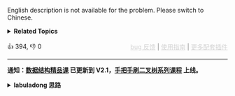 English description is not available for the problem. Please switch to Chinese.
<details><summary><strong>Related Topics</strong></summary>递归 | 数学</details><br>

<div>👍 394, 👎 0<span style='float: right;'><span style='color: gray;'><a href='https://github.com/labuladong/fucking-algorithm/discussions/939' target='_blank' style='color: lightgray;text-decoration: underline;'>bug 反馈</a> | <a href='https://mp.weixin.qq.com/s/7uUsXJpFJ8wzuMMxBmS7NQ' target='_blank' style='color: lightgray;text-decoration: underline;'>使用指南</a> | <a href='https://labuladong.github.io/algo/images/others/%E5%85%A8%E5%AE%B6%E6%A1%B6.jpg' target='_blank' style='color: lightgray;text-decoration: underline;'>更多配套插件</a></span></span></div>

<div id="labuladong"><hr>

**通知：[数据结构精品课](https://aep.h5.xeknow.com/s/1XJHEO) 已更新到 V2.1，[手把手刷二叉树系列课程](https://aep.xet.tech/s/3YGcq3) 上线。**

<details><summary><strong>labuladong 思路</strong></summary>

## 基本思路

这道题和 [50. Pow(x, n)](/problems/powx-n) 相同。

幂运算是经典的数学运算技巧了，建议你看下前文 [如何高效进行模幂运算](https://labuladong.github.io/article/fname.html?fname=superPower) 就能很容易理解解法代码里的思想了。这道题唯一有点恶心的就是 `k` 的取值范围特别大，不能直接加符号，否则会造成整型溢出，具体解法看代码吧。

**标签：[数学](https://mp.weixin.qq.com/mp/appmsgalbum?__biz=MzAxODQxMDM0Mw==&action=getalbum&album_id=2122023604245659649)**

## 解法代码

```java
class Solution {
    public double myPow(double a, int k) {
        if (k == 0) return 1;

        if (k == Integer.MIN_VALUE) {
            // 把 k 是 INT_MIN 的情况单独拿出来处理
            // 避免 -k 整型溢出
            return myPow(1 / a, -(k + 1)) / a;
        }

        if (k < 0) {
            return myPow(1 / a, -k);
        }

        if (k % 2 == 1) {
            // k 是奇数
            return (a * myPow(a, k - 1));
        } else {
            // k 是偶数
            double sub = myPow(a, k / 2);
            return (sub * sub);
        }
    }
}
```

**类似题目**：
  - [剑指 Offer 16. 数值的整数次方 🟠](/problems/shu-zhi-de-zheng-shu-ci-fang-lcof/)

</details>
</div>



